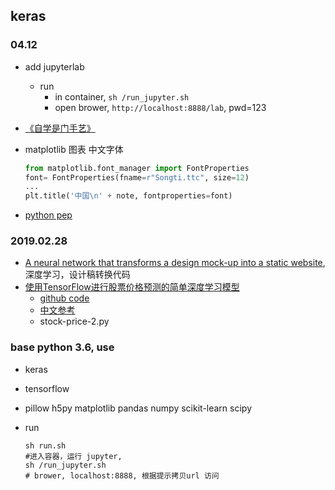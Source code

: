 keras
---

### 04.12

- add jupyterlab

  - run
    - in container, `sh /run_jupyter.sh`
    - open brower, `http://localhost:8888/lab`, pwd=123

- [《自学是门手艺》](https://github.com/selfteaching/the-craft-of-selfteaching)
- matplotlib 图表 中文字体

  ```python
  from matplotlib.font_manager import FontProperties
  font= FontProperties(fname=r"Songti.ttc", size=12)
  ...
  plt.title('中国\n' + note, fontproperties=font)
  ```
- [python pep](https://www.python.org/dev/peps/pep-0008/)

### 2019.02.28

- [A neural network that transforms a design mock-up into a static website](https://github.com/emilwallner/Screenshot-to-code), 深度学习，设计稿转换代码
- [使用TensorFlow进行股票价格预测的简单深度学习模型](https://vimsky.com/article/3847.html)
  - [github code](https://github.com/sebastianheinz/stockprediction)
  - [中文参考](https://juejin.im/post/5c753a75518825013a575ec3)
  - stock-price-2.py

### base python 3.6, use

- keras
- tensorflow
- pillow h5py matplotlib pandas numpy scikit-learn scipy
- run

  ```shell
  sh run.sh
  #进入容器，运行 jupyter,
  sh /run_jupyter.sh
  # brower, localhost:8888, 根据提示拷贝url 访问
  ```

